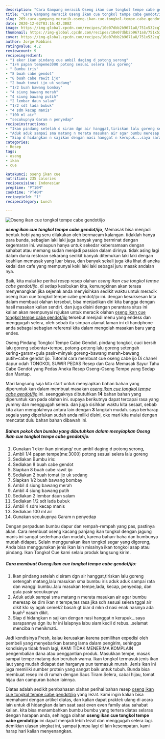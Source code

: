 ```yaml
---
description: "Cara Gampang meracik Oseng ikan cue tongkol tempe cabe gendot/ijo Lezat"
title: "Cara Gampang meracik Oseng ikan cue tongkol tempe cabe gendot/ijo Lezat"
slug: 269-cara-gampang-meracik-oseng-ikan-cue-tongkol-tempe-cabe-gendot-ijo-lezat
date: 2020-12-02T03:16:42.308Z
image: https://img-global.cpcdn.com/recipes/10e07dbb2b9671a8/751x532cq70/oseng-ikan-cue-tongkol-tempe-cabe-gendotijo-foto-resep-utama.jpg
thumbnail: https://img-global.cpcdn.com/recipes/10e07dbb2b9671a8/751x532cq70/oseng-ikan-cue-tongkol-tempe-cabe-gendotijo-foto-resep-utama.jpg
cover: https://img-global.cpcdn.com/recipes/10e07dbb2b9671a8/751x532cq70/oseng-ikan-cue-tongkol-tempe-cabe-gendotijo-foto-resep-utama.jpg
author: Jorge Robbins
ratingvalue: 4.2
reviewcount: 9
recipeingredient:
- "1 ekor ikan pindang cue ambil daging d potong serong"
- "1/4 papan tempeme3000 potong sesuai selera lalu goreng"
- " Bumbu iris"
- "8 buah cabe gendot"
- "8 buah cabe rawit ijo"
- "2 buah tomat ijo uk sedang"
- "1/2 buah bawang bombay"
- "4 siung bawang merah"
- "4 siung bawang putih"
- "2 lembar daun salam"
- "1/2 sdt lada bubuk"
- "4 sdm kecap manis"
- "100 ml air"
- "secukupnya Garam n penyedap"
recipeinstructions:
- "Ikan pindang setelah d siram dgn air hanggat,tiriskan lalu goreng setengah matang,lalu masukan sma bumbu iris aduk aduk sampai rata dan wanggi bumbu..lalu masukan tempe,lada, kecap, penyedap, dan gula pasir secukupnya"
- "Aduk aduk sampai sma matang n merata masukan air agar bumbu meresap ke dlm ikan n tempe,tes rasa jika sdh sesuai selera tggal air dikit klo sy agak cemek2 basah gt biar d mkn d nasi enak nasinya ada kuah² nasah dikit."
- "Siap d hidangkan n sajikan dengan nasi hanggat n kerupuk...saya sarapannya dgn itu hr ini lalapnya labu siam kecil d rebus...selamat menciba n menikmati.."
categories:
- Resep
tags:
- oseng
- ikan
- cue

katakunci: oseng ikan cue 
nutrition: 235 calories
recipecuisine: Indonesian
preptime: "PT10M"
cooktime: "PT40M"
recipeyield: "1"
recipecategory: Lunch

---
```



![Oseng ikan cue tongkol tempe cabe gendot/ijo](https://img-global.cpcdn.com/recipes/10e07dbb2b9671a8/751x532cq70/oseng-ikan-cue-tongkol-tempe-cabe-gendotijo-foto-resep-utama.jpg)

<b><i>oseng ikan cue tongkol tempe cabe gendot/ijo</i></b>, Memasak bisa menjadi bentuk hobi yang seru dilakukan oleh bermacam kalangan. tidaklah hanya para bunda, sebagian laki laki juga banyak yang berminat dengan kegemaran ini. walaupun hanya untuk sekedar kebersamaan dengan sahabat atau memang sudah menjadi passion dalam dirinya. tidak asing lagi dalam dunia restoran sekarang sedikit banyak ditemukan laki laki dengan keahlian memasak yang luar biasa, dan banyak sekali juga kita lihat di aneka kedai dan cafe yang mempunyai koki laki laki sebagai juru masak andalan nya.

Baik, kita mulai ke perihal resep resep olahan <i>oseng ikan cue tongkol tempe cabe gendot/ijo</i>. di setiap kesibukan kita, kemungkinan akan terasa menyenangkan jika sejenak anda menyisihkan sedikit waktu untuk meracik oseng ikan cue tongkol tempe cabe gendot/ijo ini. dengan kesuksesan kita dalam membuat olahan tersebut, bisa menjadikan diri kita bangga dengan hasil masakan kalian sendiri. dan juga disini dengan perantara situs ini kalian akan mempunyai rujukan untuk meracik olahan <u>oseng ikan cue tongkol tempe cabe gendot/ijo</u> tersebut menjadi menu yang endess dan menggugah selera, oleh sebab itu simpan alamat laman ini di handphone anda sebagai sebagian referensi kita dalam mengolah masakan baru yang endes.

Oseng Pindang Tongkol Tempe Cabe Gendot. pindang tongkol, cuci bersih lalu goreng sebentar•tempe, potong-potong lalu goreng setengah kering•garam•gula pasir•minyak goreng•bawang merah•bawang putih•cabe gendot ijo. Tutorial cara membuat cue oseng cabe ijo Di chanel dapur odah TONGKOL SUWIR PEDAS Resep dan Cara Memasak Sayur Tahu Cabe Gendot yang Pedas Aneka Resep Oseng-Oseng Tempe yang Sedap dan Mantap.


Mari langsung saja kita start untuk menyiapkan bahan bahan yang diperuntuk kan dalam membuat masakan <u><i>oseng ikan cue tongkol tempe cabe gendot/ijo</i></u> ini. seenggaknya dibutuhkan <b>14</b> bahan bahan yang diperuntuk kan pada olahan ini. supaya berikutnya dapat tercapai rasa yang yummy dan menggugah selera. dan juga sisihkan waktu kita sesaat, sebab kita akan mengolahnya antara lain dengan <b>3</b> langkah mudah. saya berharap segala yang diperlukan sudah anda miliki disini, oke mari kita mulai dengan mencatat dulu bahan bahan dibawah ini.

<!--inarticleads1-->

##### Bahan pokok dan bumbu yang dibutuhkan dalam menyiapkan Oseng ikan cue tongkol tempe cabe gendot/ijo:

1. Gunakan 1 ekor ikan pindang/ cue ambil daging d potong serong,
1. Ambil 1/4 papan tempe(me:3000) potong sesuai selera lalu goreng
1. Sediakan  Bumbu iris:
1. Sediakan 8 buah cabe gendot
1. Siapkan 8 buah cabe rawit ijo
1. Sediakan 2 buah tomat ijo uk sedang
1. Siapkan 1/2 buah bawang bombay
1. Ambil 4 siung bawang merah
1. Ambil 4 siung bawang putih
1. Sediakan 2 lembar daun salam
1. Sediakan 1/2 sdt lada bubuk
1. Ambil 4 sdm kecap manis
1. Sediakan 100 ml air
1. Gunakan secukupnya Garam n penyedap


Dengan perpaduan bumbu dapur dan rempah-rempah yang pas, pastinya akan. Cara membuat oseng kacang panjang ikan tongkol dengan jagung manis ini sangat sederhana dan mudah, karena bahan-baha dan bumbunya mudah didapat. Selain menggunakan ikan tongkol segar yang digoreng, Anda bisa menggunakan jenis ikan lain misalnya ikan tongkol asap atau pindang. Ikan Tongkol Cue kami selalu produk langsung kirim. 

<!--inarticleads2-->

##### Cara membuat Oseng ikan cue tongkol tempe cabe gendot/ijo:

1. Ikan pindang setelah d siram dgn air hanggat,tiriskan lalu goreng setengah matang,lalu masukan sma bumbu iris aduk aduk sampai rata dan wanggi bumbu..lalu masukan tempe,lada, kecap, penyedap, dan gula pasir secukupnya
1. Aduk aduk sampai sma matang n merata masukan air agar bumbu meresap ke dlm ikan n tempe,tes rasa jika sdh sesuai selera tggal air dikit klo sy agak cemek2 basah gt biar d mkn d nasi enak nasinya ada kuah² nasah dikit.
1. Siap d hidangkan n sajikan dengan nasi hanggat n kerupuk...saya sarapannya dgn itu hr ini lalapnya labu siam kecil d rebus...selamat menciba n menikmati..


Jadi kondisinya Fresh, kalau kerusakan karena pemilihan expedisi oleh pembeli yang menyebarkan barang lama dalam pengirim, sehingga kondisinya tidak fresh lagi, KAMI TIDAK MENERIMA KOMPLAIN pengembalian dana atau penggantian produk. Masukkan tempe, masak sampai tempe matang dan berubah warna. Ikan tongkol termasuk jenis ikan laut yang mudah didapat dan harganya pun termasuk murah. Jenis ikan ini juga memiliki sumber protein yang sangat baik untuk tubuh. Bunda bisa membuat resep ini di rumah dengan Saus Tiram Selera, cabai hijau, tomat hijau dan campuran bahan lainnya. 

Diatas adalah sedikit pembahasan olahan perihal bahan resep <u>oseng ikan cue tongkol tempe cabe gendot/ijo</u> yang lezat. kami ingin kalian bisa memahami dengan artikel diatas, dan kalian dapat praktek ulang di acara lain untuk di hidangkan dalam saat saat even even family atau sahabat kalian. kita bisa menambahkan bumbu bumbu yang tertera diatas selaras dengan harapan anda, sehingga olahan <b>oseng ikan cue tongkol tempe cabe gendot/ijo</b> ini dapat menjadi lebih lezat dan menggugah selera lagi. demikian ulasan singkat ini, sampai jumpa lagi di lain kesempatan. kami harap hari kalian menyenangkan.
